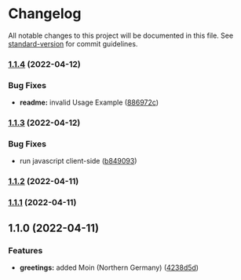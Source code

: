 # Changelog

All notable changes to this project will be documented in this file. See [standard-version](https://github.com/conventional-changelog/standard-version) for commit guidelines.

### [1.1.4](https://github.com/Pukimaa/hello-astro/compare/v1.1.3...v1.1.4) (2022-04-12)


### Bug Fixes

* **readme:** invalid Usage Example ([886972c](https://github.com/Pukimaa/hello-astro/commit/886972c5330b1384f5902c12be6ae16e7d4b98b8))

### [1.1.3](https://github.com/Pukimaa/hello-astro/compare/v1.1.2...v1.1.3) (2022-04-12)


### Bug Fixes

* run javascript client-side ([b849093](https://github.com/Pukimaa/hello-astro/commit/b84909325d7d2e9ac3e32115e91bcce6e7e419d0))

### [1.1.2](https://github.com/Pukimaa/hello-astro/compare/v1.1.1...v1.1.2) (2022-04-11)

### [1.1.1](https://github.com/Pukimaa/hello-astro/compare/v1.1.0...v1.1.1) (2022-04-11)

## 1.1.0 (2022-04-11)


### Features

* **greetings:** added Moin (Northern Germany) ([4238d5d](https://github.com/Pukimaa/hello-astro/commit/4238d5daa24e31e1ddf79c729fce1ff085d85ae5))
